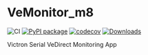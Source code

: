 # VeMonitor_m8

![CI](https://github.com/vemonitor/vemonitor_m8/actions/workflows/python-package.yml/badge.svg?branch=main)
[![PyPI package](https://img.shields.io/pypi/v/vemonitor_m8.svg)](https://pypi.org/project/vemonitor_m8/)
[![codecov](https://codecov.io/gh/vemonitor/vemonitor_m8/graph/badge.svg?token=M7VgGzkApi)](https://codecov.io/gh/vemonitor/vemonitor_m8)
[![Downloads](https://static.pepy.tech/badge/vemonitor_m8)](https://pepy.tech/project/vemonitor_m8)

Victron Serial VeDirect Monitoring App

